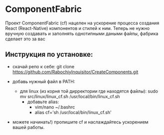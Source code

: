 # ComponentFabric

Проект ComponentFabric (cf) нацелен на ускорение процесса создания React (React-Native) компонентов и стилей к ним. Теперь не нужно вручную создавать и заполнять однотипными даными файлы, фабрика сделает это за вас

## Инструкция по установке:

- скачай репо к себе: git clone https://github.com/RabochiyInquisitor/CreateComponents.git <your directory>

- добавь нужный файл в PATH: 
  - для linux (из корня той дирректории где находятся файлы): sudo mv src/linux/linux_cf.sh /usr/local/bin/linux_cf.sh
    - добавьте alias: 
      - vim/nano ~/.bashrc
      - alias cf='sh /usr/local/bin/linux_cf.sh'
- можете начинать!) пропишите cf и наслаждайтесь ускорением вашей работы.   
